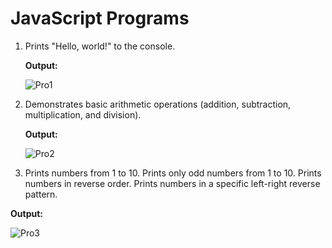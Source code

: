 # JavaScript Programs

1. Prints "Hello, world!" to the console.
   
   **Output:**

   ![Pro1](https://github.com/user-attachments/assets/4cee357e-bcfc-4e6d-8ef4-ea1759f45a5a)


2. Demonstrates basic arithmetic operations (addition, subtraction, multiplication, and division).
   
   **Output:**

   ![Pro2](https://github.com/user-attachments/assets/03bff495-980b-4065-8c48-a85f14898593)


3.  Prints numbers from 1 to 10.
    Prints only odd numbers from 1 to 10.
    Prints numbers in reverse order.
    Prints numbers in a specific left-right reverse pattern.
   
   **Output:**

   ![Pro3](https://github.com/user-attachments/assets/48f6edba-4323-4c1c-a252-920490bc1657)
